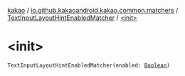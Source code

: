 [kakao](../../index.md) / [io.github.kakaoandroid.kakao.common.matchers](../index.md) / [TextInputLayoutHintEnabledMatcher](index.md) / [&lt;init&gt;](./-init-.md)

# &lt;init&gt;

`TextInputLayoutHintEnabledMatcher(enabled: `[`Boolean`](https://kotlinlang.org/api/latest/jvm/stdlib/kotlin/-boolean/index.html)`)`